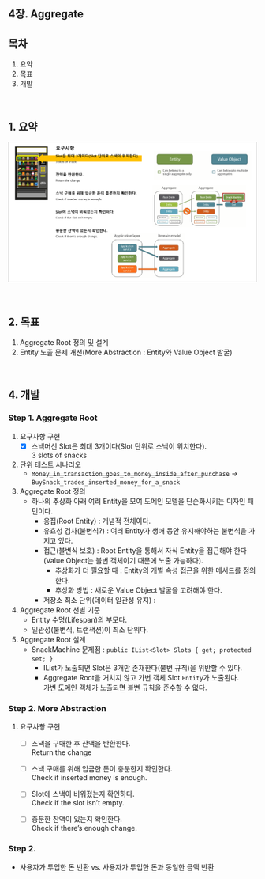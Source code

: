 ## 4장. Aggregate

## 목차
1. 요약
1. 목표
1. 개발

<br/>

## 1. 요약
![](./Ch04_Summary1.png)

<br/>

## 2. 목표
1. Aggregate Root 정의 및 설계
1. Entity 노출 문제 개선(More Abstraction : Entity와 Value Object 발굴)

<br/>

## 4. 개발

### Step 1. Aggregate Root
1. 요구사항 구현
   - [x] 스낵머신 Slot은 최대 3개이다(Slot 단위로 스낵이 위치한다).  
         3 slots of snacks
1. 단위 테스트 시나리오
   - ~~`Money_in_transaction_goes_to_money_inside_after_purchase`~~ -> `BuySnack_trades_inserted_money_for_a_snack`
1. Aggregate Root 정의
   - 하나의 추상화 아래 여러 Entity을 모여 도메인 모델을 단순화시키는 디자인 패턴이다.
     - 응집(Root Entity) : 개념적 전체이다.
     - 유효성 검사(불변식?) : 여러 Entity가 생애 동안 유지해야하는 불변식을 가지고 있다.
     - 접근(불변식 보호) : Root Entity을 통해서 자식 Entity을 접근해야 한다(Value Object는 불변 객체이기 때문에 노출 가능하다).
       - 추상화가 더 필요할 때 : Entity의 개별 속성 접근을 위한 메서드를 정의한다.
       - 추상화 방법 : 새로운 Value Object 발굴을 고려해야 한다.
     - 저장소 최소 단위(데이터 일관성 유지) : 
1. Aggregate Root 선별 기준
   - Entity 수명(Lifespan)의 부모다.
   - 일관성(불변식, 트랜잭션)이 최소 단위다.
1. Aggregate Root 설계
   - SnackMachine 문제점 : `public IList<Slot> Slots { get; protected set; }`  
     - IList가 노출되면 Slot은 3개만 존재한다(불변 규칙)을 위반할 수 있다.  
     - Aggregate Root을 거치지 않고 가변 객체 Slot `Entity`가 노출된다.  
       가변 도메인 객체가 노출되면 불변 규칙을 준수할 수 없다.

### Step 2. More Abstraction
1. 요구사항 구현
   - [ ] 스낵을 구매한 후 잔액을 반환한다.  
         Return the change
   - [ ] 스낵 구매를 위해 입금한 돈이 충분한지 확인한다.  
         Check if inserted money is enough.
   - [ ] Slot에 스낵이 비워졌는지 확인하다.  
         Check if the slot isn’t empty.
   - [ ] 충분한 잔액이 있는지 확인한다.  
         Check if there’s enough change.


### Step 2.
- 사용자가 투입한 돈 반환 vs. 사용자가 투입한 돈과 동일한 금액 반환 
